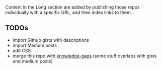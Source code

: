 Content in the Long section are added by publishing those repos individually with a specific URL, and then index links to them.

## TODOs

+ import Github gists with descriptions
+ import Medium posts
+ add CSS
+ merge this repo with [knowledge-gaps](https://github.com/toraritte/knowledge-gaps) (some stuff overlaps with gists and medium posts)
